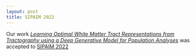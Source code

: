 ```yaml
---
layout: post
title: SIPAIM 2022
---
```


Our work [*Learning Optimal White Matter Tract Representations from Tractography using a Deep Generative Model 
for Population Analyses*](https://www.biorxiv.org/content/10.1101/2022.07.31.502227v1) was accepted to 
[SIPAIM 2022](https://sipaim.org/home)